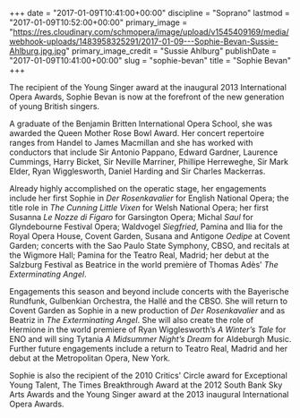 +++
date = "2017-01-09T10:41:00+00:00"
discipline = "Soprano"
lastmod = "2017-01-09T10:52:00+00:00"
primary_image = "https://res.cloudinary.com/schmopera/image/upload/v1545409169/media/webhook-uploads/1483958325291/2017-01-09---Sophie-Bevan-Sussie-Ahlburg.jpg.jpg"
primary_image_credit = "Sussie Ahlburg"
publishDate = "2017-01-09T10:41:00+00:00"
slug = "sophie-bevan"
title = "Sophie Bevan"
+++

The recipient of the Young Singer award at the inaugural 2013 International Opera Awards, Sophie Bevan is now at the forefront of the new generation of young British singers. 

A graduate of the Benjamin Britten International Opera School, she was awarded the Queen Mother Rose Bowl Award. Her concert repertoire ranges from Handel to James Macmillan and she has worked with conductors that include Sir Antonio Pappano, Edward Gardner, Laurence Cummings, Harry Bicket, Sir Neville Marriner, Phillipe Herreweghe, Sir Mark Elder, Ryan Wigglesworth, Daniel Harding and Sir Charles Mackerras. 

Already highly accomplished on the operatic stage, her engagements include her first Sophie in *Der Rosenkavalier* for English National Opera; the title role in *The Cunning Little Vixen* for Welsh National Opera; her first Susanna *Le Nozze di Figaro* for Garsington Opera; Michal *Saul* for Glyndebourne Festival Opera; Waldvogel *Siegfried*, Pamina and Ilia for the Royal Opera House, Covent Garden, Susana and Antigone *Oedipe* at Covent Garden; concerts with the Sao Paulo State Symphony, CBSO, and recitals at the Wigmore Hall; Pamina for the Teatro Real, Madrid; her debut at the Salzburg Festival as Beatrice in the world première of Thomas Adès’ *The Exterminating Angel*.

Engagements this season and beyond include concerts with the Bayerische Rundfunk, Gulbenkian Orchestra, the Hallé and the CBSO. She will return to Covent Garden as Sophie in a new production of *Der Rosenkavalier* and as Beatriz in *The Exterminating Angel*. She will also create the role of Hermione in the world premiere of Ryan Wigglesworth’s *A Winter’s Tale* for ENO and will sing Tytania *A Midsummer Night’s Dream* for Aldeburgh Music. Further future engagements include a return to Teatro Real, Madrid and her debut at the Metropolitan Opera, New York.
    
Sophie is also the recipient of the 2010 Critics' Circle award for Exceptional Young Talent, The Times Breakthrough Award at the 2012 South Bank Sky Arts Awards and the Young Singer award at the 2013 inaugural International Opera Awards.
